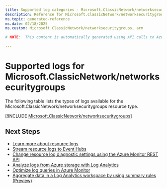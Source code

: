 ```yaml
---
title: Supported log categories - Microsoft.ClassicNetwork/networksecuritygroups
description: Reference for Microsoft.ClassicNetwork/networksecuritygroups in Azure Monitor Logs.
ms.topic: generated-reference
ms.date: 02/18/2025
ms.custom: Microsoft.ClassicNetwork/networksecuritygroups, arm

# NOTE:  This content is automatically generated using API calls to Azure. Any edits made on these files will be overwritten in the next run of the script. 

---
```





# Supported logs for Microsoft.ClassicNetwork/networksecuritygroups  
The following table lists the types of logs available for the Microsoft.ClassicNetwork/networksecuritygroups resource type.
  

  
[!INCLUDE [Microsoft.ClassicNetwork/networksecuritygroups](~/reusable-content/ce-skilling/azure/includes/azure-monitor/reference/logs/microsoft-classicnetwork-networksecuritygroups-logs-include.md)]  
  

## Next Steps

* [Learn more about resource logs](/azure/azure-monitor/essentials/platform-logs-overview)
* [Stream resource logs to Event Hubs](/azure/azure-monitor/essentials/resource-logs#send-to-azure-event-hubs)
* [Change resource log diagnostic settings using the Azure Monitor REST API](/rest/api/monitor/diagnosticsettings)
* [Analyze logs from Azure storage with Log Analytics](/azure/azure-monitor/essentials/resource-logs#send-to-log-analytics-workspace)
* [Optimize log queries in Azure Monitor](/azure/azure-monitor/logs/query-optimization)
* [Aggregate data in a Log Analytics workspace by using summary rules (Preview)](/azure/azure-monitor/logs/summary-rules)